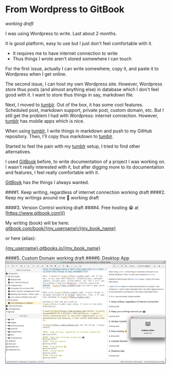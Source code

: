 # From Wordpress to GitBook
*working draft*

I was using Wordpress to write. Last about 2 months. 

It is good platform, easy to use but I just don't feel comfortable with it. 

- It requires me to have internet connection to write
- Thus things I wrote aren't stored somewhere I can touch

For the first issue, actually I can write somewhere, copy it, and paste it to Wordpress when I get online.

The second issue, I can host my own Wordpress site. However, Wordpress store thus posts (and almost anything else) in database which I don't feel good with it. I want to store thus things in say, markdown file.

Next, I moved to [tumblr](http://tumblr.com). Out of the box, it has some cool features. Scheduled post, markdown support, private post, custom domain, etc. But I still get the problem I had with Wordpress: internet connection. However, [tumblr](http://tumblr.com) has mobile apps which is nice.

When using [tumblr](http://tumblr.com), I write things in markdown and push to my GitHub repository. Then, I'll copy thus markdown to [tumblr](http://tumblr.com). 

Started to feel the pain with my [tumblr](http://tumblr.com) setup, I tried to find other alternatives. 

I used [GitBook](https://www.gitbook.com) before, to write documentation of a project I was working on. I wasn't really interested with it, but after digging more to its documentation and features, I feel really comfortable with it.

[GitBook](https://www.gitbook.com) has the things I always wanted.

####1. Keep writing, regardless of internet connection
working draft
####2. Keep my writings around me 💼
working draft

####3. Version Control
working draft
####4. Free hosting 😁
at [https://www.gitbook.com]()

My writing (book) will be here:  
[gitbook.com/book/{my_username}/{my_book_name}]()

or here (alias):

[{my_username}.gitbooks.io/{my_book_name}]()

####5. Custom Domain
working draft
####6. Desktop App
![GitBook Editor](../images/gitbook-editor.png)